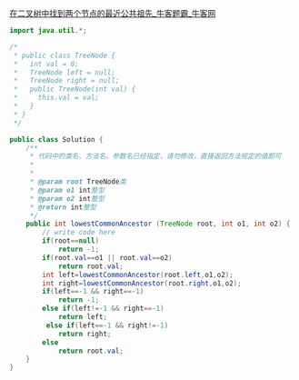 [在二叉树中找到两个节点的最近公共祖先_牛客题霸_牛客网](https://www.nowcoder.com/practice/e0cc33a83afe4530bcec46eba3325116?tpId=13&tqId=1024325&sourceUrl=%2Fexam%2Foj%2Fta%3Fpage%3D1%26tpId%3D13%26type%3D13)

```java
import java.util.*;

/*
 * public class TreeNode {
 *   int val = 0;
 *   TreeNode left = null;
 *   TreeNode right = null;
 *   public TreeNode(int val) {
 *     this.val = val;
 *   }
 * }
 */

public class Solution {
    /**
     * 代码中的类名、方法名、参数名已经指定，请勿修改，直接返回方法规定的值即可
     *
     * 
     * @param root TreeNode类 
     * @param o1 int整型 
     * @param o2 int整型 
     * @return int整型
     */
    public int lowestCommonAncestor (TreeNode root, int o1, int o2) {
        // write code here
        if(root==null)
            return -1;
        if(root.val==o1 || root.val==o2)
            return root.val;
        int left=lowestCommonAncestor(root.left,o1,o2);
        int right=lowestCommonAncestor(root.right,o1,o2);
        if(left==-1 && right==-1)
            return -1;
        else if(left!=-1 && right==-1)
            return left;
         else if(left==-1 && right!=-1)
            return right;
        else
            return root.val;
    }
}
```